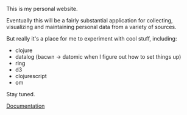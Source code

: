 This is my personal website.

Eventually this will be a fairly substantial application for collecting, visualizing and maintaining personal data from a variety of sources.

But really it's a place for me to experiment with cool stuff, including:
- clojure
- datalog (bacwn -> datomic when I figure out how to set things up)
- ring
- d3
- clojurescript
- om

Stay tuned.

[Documentation](https://rawgit.com/brianru/bjr/master/docs/uberdoc.html)
